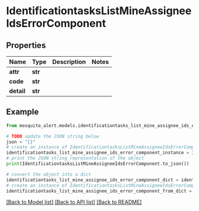 # IdentificationtasksListMineAssigneeIdsErrorComponent


## Properties

Name | Type | Description | Notes
------------ | ------------- | ------------- | -------------
**attr** | **str** |  | 
**code** | **str** |  | 
**detail** | **str** |  | 

## Example

```python
from mosquito_alert.models.identificationtasks_list_mine_assignee_ids_error_component import IdentificationtasksListMineAssigneeIdsErrorComponent

# TODO update the JSON string below
json = "{}"
# create an instance of IdentificationtasksListMineAssigneeIdsErrorComponent from a JSON string
identificationtasks_list_mine_assignee_ids_error_component_instance = IdentificationtasksListMineAssigneeIdsErrorComponent.from_json(json)
# print the JSON string representation of the object
print(IdentificationtasksListMineAssigneeIdsErrorComponent.to_json())

# convert the object into a dict
identificationtasks_list_mine_assignee_ids_error_component_dict = identificationtasks_list_mine_assignee_ids_error_component_instance.to_dict()
# create an instance of IdentificationtasksListMineAssigneeIdsErrorComponent from a dict
identificationtasks_list_mine_assignee_ids_error_component_from_dict = IdentificationtasksListMineAssigneeIdsErrorComponent.from_dict(identificationtasks_list_mine_assignee_ids_error_component_dict)
```
[[Back to Model list]](../README.md#documentation-for-models) [[Back to API list]](../README.md#documentation-for-api-endpoints) [[Back to README]](../README.md)


